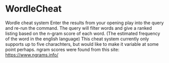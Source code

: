 # WordleCheat
 Wordle cheat system
Enter the results from your opening play into the query and re-run the command. The query will filter words and give a ranked listing based on the n-gram score of each word. (The estimated frequency of the word in the english language) This cheat system currently only supports up to five charachters, but would like to make it variable at some point perhaps.
ngram scores were found from this site: https://www.ngrams.info/

